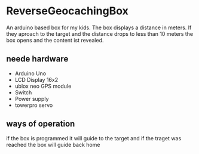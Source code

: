 # ReverseGeocachingBox

An arduino based box for my kids. 
The box displays a distance in meters. If they aproach to the target and the distance drops to less than 10 meters the box opens and the content ist revealed.

## neede hardware
- Arduino Uno
- LCD Display 16x2
- ublox neo GPS module
- Switch
- Power supply
- towerpro servo

## ways of operation
if the box is programmed it will guide to the target and if the traget was reached the box will guide back home
